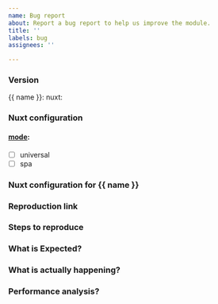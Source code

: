 ```yaml
---
name: Bug report
about: Report a bug report to help us improve the module.
title: ''
labels: bug
assignees: ''

---
```


### Version
{{ name }}: <!-- ex: 5.9.0 -->
nuxt: <!-- ex: 2.0.0 -->

### Nuxt configuration
#### [mode](https://nuxtjs.org/api/configuration-mode): <!--universal is the default -->
 - [ ] universal
 - [ ] spa

### Nuxt configuration for {{ name }}
<!--
    If relevant, please include the configuration you are using for this module.
    For example:
```
```
-->

### Reproduction link
<!-- A minimal test case on https://template.nuxtjs.org/ or GitHub reprository that can reproduce the bug. -->

### Steps to reproduce


### What is Expected?


### What is actually happening?
<!-- Add any other context or screenshots about the feature request here. -->

### Performance analysis?
<!-- Add any performance metrics or regressions here -->
